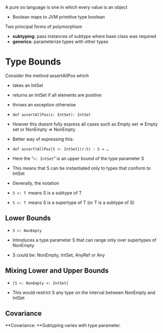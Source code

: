 A pure oo language is one in which every value is an object

* Boolean maps to JVM primitive type boolean

Two principal forms of polymorphism

* **subtyping**: pass instances of subtype where base class was required
* **generics**: parameterize types with other types

Type Bounds
===========

Consider the method assertAllPos which

* takes an IntSet
* returns an IntSet if all elements are positive
* throws an exception otherwise
* `​def assertAllPos(s: IntSet): IntSet`

* ​Howver this doesnt fully express all cases such as Empty set =\> Empty set or NonEmpty =\> NonEmpty

* Better way of expressing this:

* `​def assertlAllPos[S <: IntSet](r:S) : S = …`
* ​Here the “`<: IntSet`” is an upper bound of the type parameter S

* This means that S can be instantiated only to types that conform to IntSet

* Generally, the notation

* `S <: T `means S is a subtype of T
* `S >: T `means S is a supertype of T (or T is a subtype of S)

Lower Bounds
------------

* `S >: NonEmpty `​

* Introduces a type parameter S that can range only over supertypes of NonEmpty
* S could be: NonEmpty, IntSet, AnyRef or Any

Mixing Lower and Upper Bounds
-----------------------------

* `​[S >: NonEmpty <: IntSet]`​

* This would restrict S any type on the interval between NonEmpty and IntSet

Covariance
----------

**Covariance: **Subtyping varies with type parameter.


